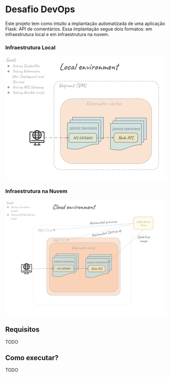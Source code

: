 # Desafio DevOps

Este projeto tem como intuito a implantação automatizada de uma aplicação Flask: API de comentários. 
Essa implantação segue dois formatos: em infraestrutura local e em infraestrutura na nuvem.

### Infraestrutura Local

![local infrastructure design](./assets/local-environment_version_3.png)

### Infraestrutura na Nuvem

![cloud infrastructure design](./assets/cloud-environment_version_1.png)

## Requisitos

TODO

## Como executar?

TODO